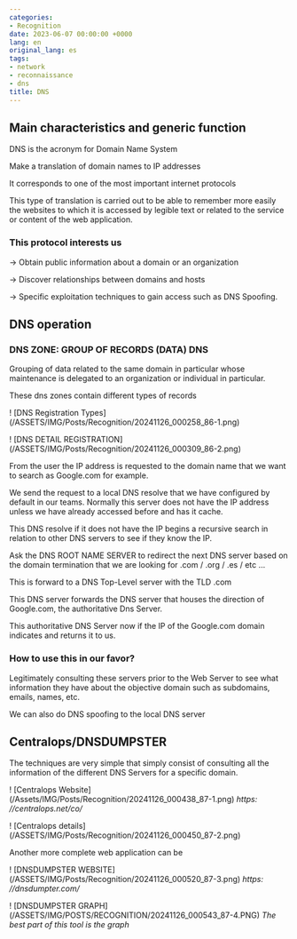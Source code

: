 ```yaml
---
categories:
- Recognition
date: 2023-06-07 00:00:00 +0000
lang: en
original_lang: es
tags:
- network
- reconnaissance
- dns
title: DNS
---
```


## Main characteristics and generic function

DNS is the acronym for Domain Name System

Make a translation of domain names to IP addresses

It corresponds to one of the most important internet protocols

This type of translation is carried out to be able to remember more easily the websites to which it is accessed by legible text or related to the service or content of the web application.

### This protocol interests us

→ Obtain public information about a domain or an organization

→ Discover relationships between domains and hosts

→ Specific exploitation techniques to gain access such as DNS Spoofing.

## DNS operation

### DNS ZONE: GROUP OF RECORDS (DATA) DNS

Grouping of data related to the same domain in particular whose maintenance is delegated to an organization or individual in particular.

These dns zones contain different types of records

! [DNS Registration Types] (/ASSETS/IMG/Posts/Recognition/20241126_000258_86-1.png)

! [DNS DETAIL REGISTRATION] (/ASSETS/IMG/Posts/Recognition/20241126_000309_86-2.png)

From the user the IP address is requested to the domain name that we want to search as Google.com for example.

We send the request to a local DNS resolve that we have configured by default in our teams. Normally this server does not have the IP address unless we have already accessed before and has it cache.

This DNS resolve if it does not have the IP begins a recursive search in relation to other DNS servers to see if they know the IP.

Ask the DNS ROOT NAME SERVER to redirect the next DNS server based on the domain termination that we are looking for .com / .org / .es / etc ...

This is forward to a DNS Top-Level server with the TLD .com

This DNS server forwards the DNS server that houses the direction of Google.com, the authoritative Dns Server.

This authoritative DNS Server now if the IP of the Google.com domain indicates and returns it to us.

### How to use this in our favor?

Legitimately consulting these servers prior to the Web Server to see what information they have about the objective domain such as subdomains, emails, names, etc.

We can also do DNS spoofing to the local DNS server

## Centralops/DNSDUMPSTER

The techniques are very simple that simply consist of consulting all the information of the different DNS Servers for a specific domain.

! [Centralops Website] (/Assets/IMG/Posts/Recognition/20241126_000438_87-1.png)
_https: //centralops.net/co/_

! [Centralops details] (/ASSETS/IMG/Posts/Recognition/20241126_000450_87-2.png)

Another more complete web application can be

! [DNSDUMPSTER WEBSITE] (/ASSETS/IMG/Posts/Recognition/20241126_000520_87-3.png)
_https: //dnsdumpter.com/_

! [DNSDUMPSTER GRAPH] (/ASSETS/IMG/POSTS/RECOGNITION/20241126_000543_87-4.PNG)
_The best part of this tool is the graph_